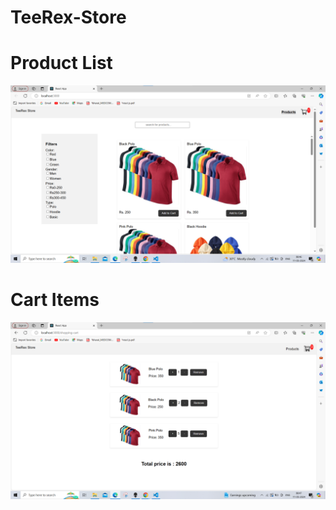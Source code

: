 # TeeRex-Store

# Product List
![product page](./images/productListingPage.png)

# Cart Items
![cart page](./images/cartPage.png)
